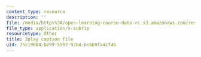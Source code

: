 ```yaml
---
content_type: resource
description: ''
file: /media/https%3A/open-learning-course-data-rc.s3.amazonaws.com/res-3-004-visualizing-materials-science-fall-2017/75c19084be99559297b4bc6b9fa4cf4b_Tj3Hpf_HMk4.vtt
file_type: application/x-subrip
resourcetype: Other
title: 3play caption file
uid: 75c19084-be99-5592-97b4-bc6b9fa4cf4b
---
```

